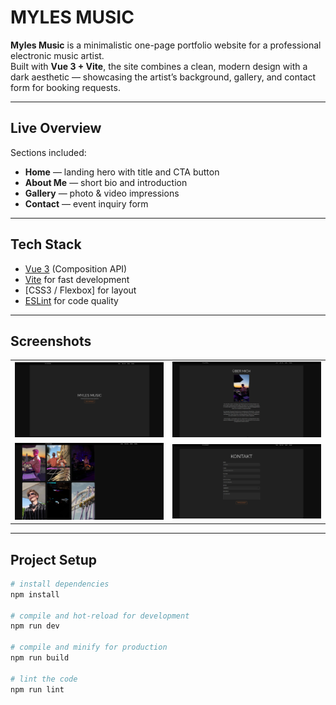 # MYLES MUSIC

**Myles Music** is a minimalistic one-page portfolio website for a professional electronic music artist.  
Built with **Vue 3 + Vite**, the site combines a clean, modern design with a dark aesthetic — showcasing the artist’s background, gallery, and contact form for booking requests.

---

## Live Overview

Sections included:

- **Home** — landing hero with title and CTA button
- **About Me** — short bio and introduction
- **Gallery** — photo & video impressions
- **Contact** — event inquiry form

---

## Tech Stack

- [Vue 3](https://vuejs.org/) (Composition API)
- [Vite](https://vite.dev/) for fast development
- [CSS3 / Flexbox] for layout
- [ESLint](https://eslint.org/) for code quality

---

## Screenshots

<table>
  <tr>
    <td><img src="./screenshots/home.png" alt="Home — Myles Music" width="400"/></td>
    <td><img src="./screenshots/about.png" alt="About — Myles Music" width="400"/></td>
  </tr>
  <tr>
    <td><img src="./screenshots/gallery.png" alt="Gallery — Myles Music" width="400"/></td>
    <td><img src="./screenshots/contact.png" alt="Contact — Myles Music" width="400"/></td>
  </tr>
  
</table>

---

## Project Setup

```bash
# install dependencies
npm install

# compile and hot-reload for development
npm run dev

# compile and minify for production
npm run build

# lint the code
npm run lint
```
